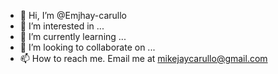 - 👋 Hi, I’m @Emjhay-carullo
- 👀 I’m interested in ...
- 🌱 I’m currently learning ...
- 💞️ I’m looking to collaborate on ...
- 📫 How to reach me. Email me at mikejaycarullo@gmail.com

<!---
Emjhay-carullo/Emjhay-carullo is a ✨ special ✨ repository because its `README.md` (this file) appears on your GitHub profile.
You can click the Preview link to take a look at your changes.
--->

